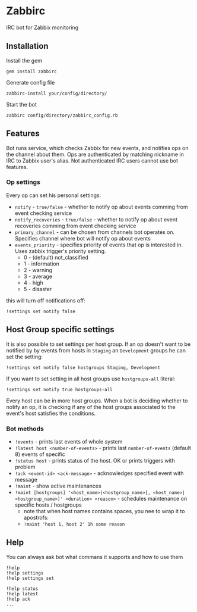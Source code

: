 Zabbirc
=======

IRC bot for Zabbix monitoring

Installation
------------
Install the gem
```
gem install zabbirc
```
Generate config file
```
zabbirc-install your/config/directory/
```
Start the bot
```
zabbirc config/directory/zabbirc_config.rb
```

Features
--------
Bot runs service, which checks Zabbix for new events, and notifies ops on the channel about them.
Ops are authenticated by matching nickname in IRC to Zabbix user's alias.
Not authenticated IRC users cannot use bot features.
### Op settings
Every op can set his personal settings:
* `notify` - `true/false` - whether to notify op about events comming from event checking service
* `notify_recoveries` - `true/false` - whether to notify op about event recoveries comming from event checking service
* `primary_channel` - can be chosen from channels bot operates on. Specifies channel where bot will notify op about events
* `events_priority` - specifies priority of events that op is interested in. Uses zabbix trigger's priority setting.
  * 0 - (default) not_classified
  * 1 - information
  * 2 - warning
  * 3 - average
  * 4 - high
  * 5 - disaster

this will turn off notifications off:
```
!settings set notify false
```

## Host Group specific settings
It is also possible to set settings per host group. If an op doesn't want to be notified by by events from hosts in `Staging` an `Development` groups he can set the setting:
```
!settings set notify false hostgroups Staging, Development
```

If you want to set setting in all host groups use `hostgroups-all` literal:
```
!settings set notify true hostgroups-all
```

Every host can be in more host groups. When a bot is deciding whether to notify an op, it is checking if any of the host groups associated to the event's host satisfies the conditions.

### Bot methods
* `!events` - prints last events of whole system
* `!latest host <number-of-events>` - prints last `number-of-events` (default 8) events of specific
* `!status host` - prints status of the host. OK or prints triggers with problem
* `!ack <event-id> <ack-message>` - acknowledges specified event with message
* `!maint` - show active maintenances
* `!maint [hostgroups] '<host_name>|<hostgroup_name>[, <host_name>|<hostgroup_name>]' <duration> <reason>` - schedules maintenance on specific hosts / hostgroups
  * note that when host names contains spaces, you nee to wrap it to apostrofs:
  * `!maint 'host 1, host 2' 1h some reason`


Help
----
You can always ask bot what commans it supports and how to use them
```
!help
!help settings
!help settings set

!help status
!help latest
!help ack
...
```


